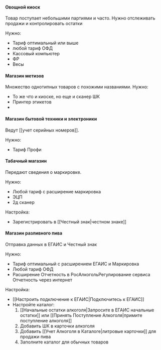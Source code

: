 #### Овощной киоск
Товар поступает небольшими партиями и часто. 
Нужно отслеживать продажи и контролировать остатки

Нужно:
- Тариф оптимальный или выше
- любой тариф ОФД
- Кассовый компьютер
- ФР
- Весы

#### Магазин метизов
Множество однотипных товаров с похожими названиями.
Нужно:
- То же что и киоске, но еще и сканер ШК
- Принтер этикетов
- 

#### Магазин бытовой техники и электроники
Ведут [[учет серийных номеров]].

Нужно:
- Тариф Профи

#### Табачный магазин
Передают сведения о маркировке. 

Нужно:
- Любой тариф с расширение маркировка
- ЭЦП
- 2д сканер

Настройка:
- Зарегистрировать в [[Честный знак|честном знаке]]

#### Магазин разливного пива
Отправка данных в ЕГАИС и Честный знак

Нужно:
- Тариф оптимальный с расширением ЕГАИС и Маркировка
- Любой тариф ОФД
- Расширение Отчетность в РосАлкогольРегулирование сервиса Отчетность через интернет

Настройка:
- [[Настроить подключение к ЕГАИС|Подключитесь к ЕГАИС]]
- Настройте каталог:
	1.  [[Начальные остатки алкоголя|Запросите в ЕГАИС начальные остатки]] или [[Принять Поступление Алкоголя|примите поступление алкоголя]]
	2. Добавить ШК в карточки алкоголя
	3. Добавить [[Учет Алкоголя в Каталоге|литровые карточки]] для продажи пива
	4. Заполните каталог для обычных товаров
